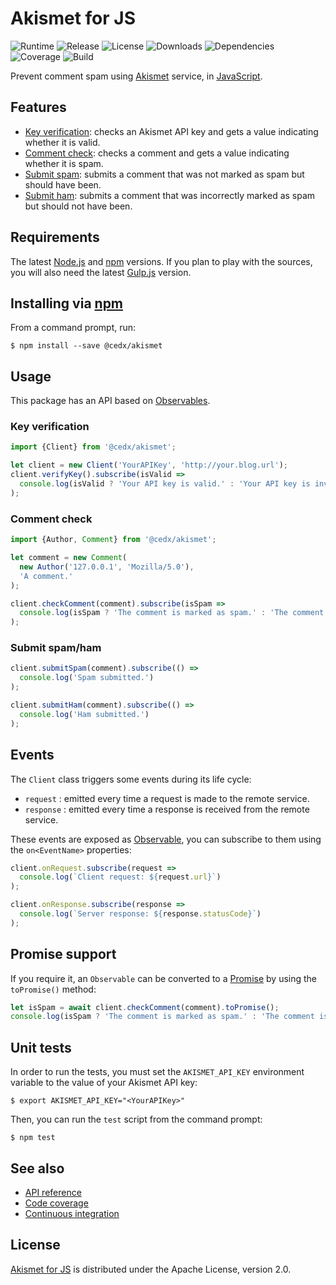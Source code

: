# Akismet for JS
![Runtime](https://img.shields.io/badge/node-%3E%3D8.0-brightgreen.svg) ![Release](https://img.shields.io/npm/v/@cedx/akismet.svg) ![License](https://img.shields.io/npm/l/@cedx/akismet.svg) ![Downloads](https://img.shields.io/npm/dt/@cedx/akismet.svg) ![Dependencies](https://david-dm.org/cedx/akismet.js.svg) ![Coverage](https://coveralls.io/repos/github/cedx/akismet.js/badge.svg) ![Build](https://travis-ci.org/cedx/akismet.js.svg)

Prevent comment spam using [Akismet](https://akismet.com) service, in [JavaScript](https://developer.mozilla.org/en-US/docs/Web/JavaScript).

## Features
- [Key verification](https://akismet.com/development/api/#verify-key): checks an Akismet API key and gets a value indicating whether it is valid.
- [Comment check](https://akismet.com/development/api/#comment-check): checks a comment and gets a value indicating whether it is spam.
- [Submit spam](https://akismet.com/development/api/#submit-spam): submits a comment that was not marked as spam but should have been.
- [Submit ham](https://akismet.com/development/api/#submit-ham): submits a comment that was incorrectly marked as spam but should not have been.

## Requirements
The latest [Node.js](https://nodejs.org) and [npm](https://www.npmjs.com) versions.
If you plan to play with the sources, you will also need the latest [Gulp.js](http://gulpjs.com) version.

## Installing via [npm](https://www.npmjs.com)
From a command prompt, run:

```shell
$ npm install --save @cedx/akismet
```

## Usage
This package has an API based on [Observables](http://reactivex.io/intro.html).

### Key verification

```javascript
import {Client} from '@cedx/akismet';

let client = new Client('YourAPIKey', 'http://your.blog.url');
client.verifyKey().subscribe(isValid =>
  console.log(isValid ? 'Your API key is valid.' : 'Your API key is invalid.')
);
```

### Comment check

```javascript
import {Author, Comment} from '@cedx/akismet';

let comment = new Comment(
  new Author('127.0.0.1', 'Mozilla/5.0'),
  'A comment.'
);

client.checkComment(comment).subscribe(isSpam =>
  console.log(isSpam ? 'The comment is marked as spam.' : 'The comment is marked as ham.')
);
```

### Submit spam/ham

```javascript
client.submitSpam(comment).subscribe(() =>
  console.log('Spam submitted.')
);

client.submitHam(comment).subscribe(() =>
  console.log('Ham submitted.')
);
```

## Events
The `Client` class triggers some events during its life cycle:

- `request` : emitted every time a request is made to the remote service.
- `response` : emitted every time a response is received from the remote service.

These events are exposed as [Observable](http://reactivex.io/intro.html), you can subscribe to them using the `on<EventName>` properties:

```javascript
client.onRequest.subscribe(request =>
  console.log(`Client request: ${request.url}`)
);

client.onResponse.subscribe(response =>
  console.log(`Server response: ${response.statusCode}`)
);
```

## Promise support
If you require it, an `Observable` can be converted to a [Promise](https://developer.mozilla.org/en-US/docs/Web/JavaScript/Reference/Global_Objects/Promise) by using the `toPromise()` method:

```javascript
let isSpam = await client.checkComment(comment).toPromise();
console.log(isSpam ? 'The comment is marked as spam.' : 'The comment is marked as ham.');
```

## Unit tests
In order to run the tests, you must set the `AKISMET_API_KEY` environment variable to the value of your Akismet API key:

```shell
$ export AKISMET_API_KEY="<YourAPIKey>"
```

Then, you can run the `test` script from the command prompt:

```shell
$ npm test
```

## See also
- [API reference](https://cedx.github.io/akismet.js)
- [Code coverage](https://coveralls.io/github/cedx/akismet.js)
- [Continuous integration](https://travis-ci.org/cedx/akismet.js)

## License
[Akismet for JS](https://github.com/cedx/akismet.js) is distributed under the Apache License, version 2.0.
